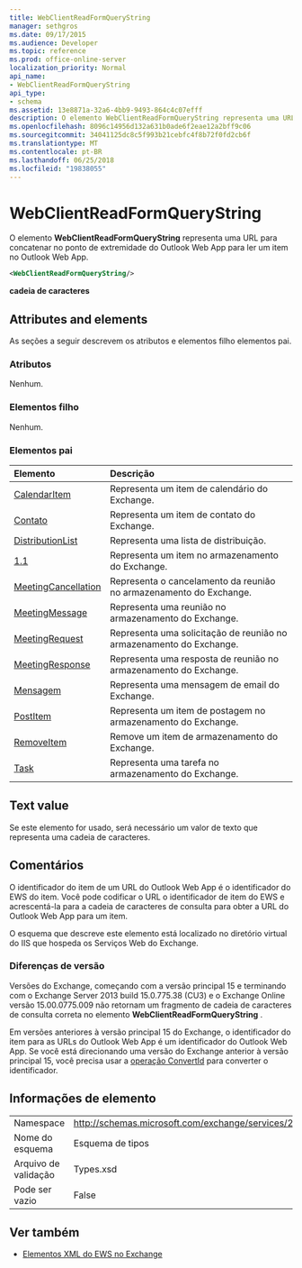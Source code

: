```yaml
---
title: WebClientReadFormQueryString
manager: sethgros
ms.date: 09/17/2015
ms.audience: Developer
ms.topic: reference
ms.prod: office-online-server
localization_priority: Normal
api_name:
- WebClientReadFormQueryString
api_type:
- schema
ms.assetid: 13e8871a-32a6-4bb9-9493-864c4c07efff
description: O elemento WebClientReadFormQueryString representa uma URL para concatenar no ponto de extremidade do Outlook Web App para ler um item no Outlook Web App.
ms.openlocfilehash: 8096c14956d132a631b0ade6f2eae12a2bff9c06
ms.sourcegitcommit: 34041125dc8c5f993b21cebfc4f8b72f0fd2cb6f
ms.translationtype: MT
ms.contentlocale: pt-BR
ms.lasthandoff: 06/25/2018
ms.locfileid: "19838055"
---
```

# <a name="webclientreadformquerystring"></a>WebClientReadFormQueryString

O elemento **WebClientReadFormQueryString** representa uma URL para concatenar no ponto de extremidade do Outlook Web App para ler um item no Outlook Web App. 
  
```XML
<WebClientReadFormQueryString/>
```

 **cadeia de caracteres**
## <a name="attributes-and-elements"></a>Attributes and elements

As seções a seguir descrevem os atributos e elementos filho elementos pai.
  
### <a name="attributes"></a>Atributos

Nenhum.
  
### <a name="child-elements"></a>Elementos filho

Nenhum.
  
### <a name="parent-elements"></a>Elementos pai

|**Elemento**|**Descrição**|
|:-----|:-----|
|[CalendarItem](calendaritem.md) <br/> |Representa um item de calendário do Exchange.  <br/> |
|[Contato](contact.md) <br/> |Representa um item de contato do Exchange.  <br/> |
|[DistributionList](distributionlist.md) <br/> |Representa uma lista de distribuição.  <br/> |
|[1.1](item.md) <br/> |Representa um item no armazenamento do Exchange.  <br/> |
|[MeetingCancellation](meetingcancellation.md) <br/> |Representa o cancelamento da reunião no armazenamento do Exchange.  <br/> |
|[MeetingMessage](meetingmessage.md) <br/> |Representa uma reunião no armazenamento do Exchange.  <br/> |
|[MeetingRequest](meetingrequest.md) <br/> |Representa uma solicitação de reunião no armazenamento do Exchange.  <br/> |
|[MeetingResponse](meetingresponse.md) <br/> |Representa uma resposta de reunião no armazenamento do Exchange.  <br/> |
|[Mensagem](message-ex15websvcsotherref.md) <br/> |Representa uma mensagem de email do Exchange.  <br/> |
|[PostItem](postitem.md) <br/> |Representa um item de postagem no armazenamento do Exchange.  <br/> |
|[RemoveItem](removeitem.md) <br/> |Remove um item de armazenamento do Exchange.  <br/> |
|[Task](task.md) <br/> |Representa uma tarefa no armazenamento do Exchange.  <br/> |
   
## <a name="text-value"></a>Text value

Se este elemento for usado, será necessário um valor de texto que representa uma cadeia de caracteres.
  
## <a name="remarks"></a>Comentários

O identificador do item de um URL do Outlook Web App é o identificador do EWS do item. Você pode codificar o URL o identificador de item do EWS e acrescentá-la para a cadeia de caracteres de consulta para obter a URL do Outlook Web App para um item.
  
O esquema que descreve este elemento está localizado no diretório virtual do IIS que hospeda os Serviços Web do Exchange.
  
### <a name="version-differences"></a>Diferenças de versão

Versões do Exchange, começando com a versão principal 15 e terminando com o Exchange Server 2013 build 15.0.775.38 (CU3) e o Exchange Online versão 15.00.0775.009 não retornam um fragmento de cadeia de caracteres de consulta correta no elemento **WebClientReadFormQueryString** . 
  
Em versões anteriores à versão principal 15 do Exchange, o identificador do item para as URLs do Outlook Web App é um identificador do Outlook Web App. Se você está direcionando uma versão do Exchange anterior à versão principal 15, você precisa usar a [operação ConvertId](convertid-operation.md) para converter o identificador. 
  
## <a name="element-information"></a>Informações de elemento

|||
|:-----|:-----|
|Namespace  <br/> |http://schemas.microsoft.com/exchange/services/2006/types  <br/> |
|Nome do esquema  <br/> |Esquema de tipos  <br/> |
|Arquivo de validação  <br/> |Types.xsd  <br/> |
|Pode ser vazio  <br/> |False  <br/> |
   
## <a name="see-also"></a>Ver também



- [Elementos XML do EWS no Exchange](ews-xml-elements-in-exchange.md)

